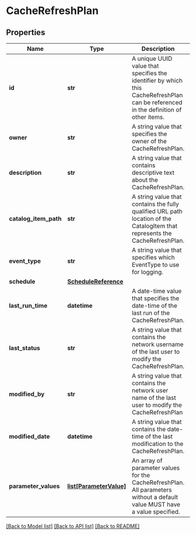 # CacheRefreshPlan

## Properties
Name | Type | Description | Notes
------------ | ------------- | ------------- | -------------
**id** | **str** | A unique UUID value that specifies the identifier by which this CacheRefreshPlan can be referenced in the definition of other items. | [optional] 
**owner** | **str** | A string value that specifies the owner of the CacheRefreshPlan. | [optional] 
**description** | **str** | A string value that contains descriptive text about the CacheRefreshPlan. | [optional] 
**catalog_item_path** | **str** | A string value that contains the fully qualified URL path location of the CatalogItem that represents the CacheRefreshPlan. | [optional] 
**event_type** | **str** | A string value that specifies which EventType to use for logging. | [optional] 
**schedule** | [**ScheduleReference**](ScheduleReference.md) |  | [optional] 
**last_run_time** | **datetime** | A date-time value that specifies the date-time of the last run of the CacheRefreshPlan. | [optional] 
**last_status** | **str** | A string value that contains the network username of the last user to modify the CacheRefreshPlan. | [optional] 
**modified_by** | **str** | A string value that contains the network user name of the last user to modify the CacheRefreshPlan | [optional] 
**modified_date** | **datetime** | A string value that contains the date-time of the last modification to the CacheRefreshPlan. | [optional] 
**parameter_values** | [**list[ParameterValue]**](ParameterValue.md) | An array of parameter values for the CacheRefreshPlan. All parameters without a default value MUST have a value specified. | [optional] 

[[Back to Model list]](../README.md#documentation-for-models) [[Back to API list]](../README.md#documentation-for-api-endpoints) [[Back to README]](../README.md)


